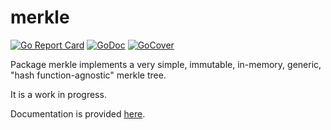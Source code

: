 # merkle

[![Go Report Card](https://goreportcard.com/badge/github.com/ckatsak/merkle)](https://goreportcard.com/report/github.com/ckatsak/merkle)
[![GoDoc](https://godoc.org/github.com/ckatsak/merkle?status.svg)](https://godoc.org/github.com/ckatsak/merkle)
[![GoCover](http://gocover.io/_badge/github.com/ckatsak/merkle)](http://gocover.io/github.com/ckatsak/merkle)


Package merkle implements a very simple, immutable, in-memory, generic, "hash function-agnostic" merkle tree.

It is a work in progress.

Documentation is provided [here][1].

[1]:https://godoc.org/github.com/ckatsak/merkle
